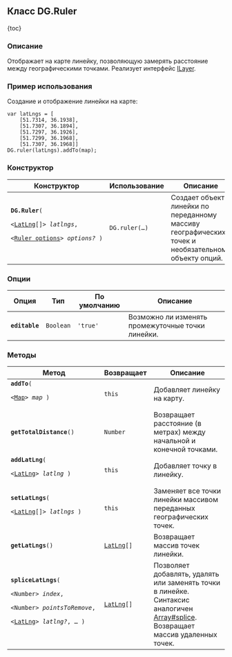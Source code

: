 ## Класс DG.Ruler

{toc}

### Описание

Отображает на карте линейку, позволяющую замерять расстояние между географическими точками. Реализует интерфейс [ILayer](#).

### Пример использования

Создание и отображение линейки на карте:

    var latLngs = [
        [51.7314, 36.1938],
        [51.7307, 36.1894],
        [51.7297, 36.1926],
        [51.7299, 36.1968],
        [51.7307, 36.1968]]
    DG.ruler(latLngs).addTo(map);

### Конструктор

<table>
    <thead>
        <tr>
            <th>Конструктор</th>
            <th>Использование</th>
            <th>Описание</th>
        </tr>
    </thead>
    <tbody>
        <tr>
            <td><code><b>DG.Ruler</b>(
                <nobr>&lt;<a href="#latlng">LatLng</a>[]&gt; <i>latlngs</i>, </nobr>
                <nobr>&lt;<a href="#опции">Ruler options</a>&gt; <i>options?</i> )</nobr>
            </code></td>
            <td>
                <code>DG.ruler(&hellip;)</code>
            </td>
            <td>Создает объект линейки по переданному массиву географических точек и необязательному объекту опций.</td>
        </tr>
    </tbody>
</table>

### Опции

<table>
    <thead>
        <tr>
            <th>Опция</th>
            <th>Тип</th>
            <th>По умолчанию</th>
            <th>Описание</th>
        </tr>
    </thead>
    <tbody>
        <tr>
            <td><code><b>editable</b></code></td>
            <td><code>Boolean</code></td>
            <td><code><span class="string">'true'</span></td>
            <td>Возможно ли изменять промежуточные точки линейки.</td>
        </tr>
    </tbody>
</table>

### Методы
<table>
    <thead>
        <tr>
            <th>Метод</th>
            <th>Возвращает</th>
            <th>Описание</th>
        </tr>
    </thead>
    <tbody>
        <tr>
            <td><code><b>addTo</b>(
                <nobr>&lt;<a href="#map">Map</a>&gt; <i>map</i> )</nobr>
            </code></td>
            <td><code>this</code></td>
            <td>Добавляет линейку на карту.</td>
        </tr>
        <tr>
            <td><code><b>getTotalDistance</b>()</nobr></code></td>
            <td><code>Number</code></td>
            <td>Возвращает расстояние (в метрах) между начальной и конечной точками.</td>
        </tr>
        <tr>
            <td><code><b>addLatLng</b>(
                <nobr>&lt;<a href="#latlng">LatLng</a>&gt; <i>latlng</i> )</nobr>
            </code></td>
            <td><code>this</code></td>
            <td>Добавляет точку в линейку.</td>
        </tr>
        <tr>
            <td><code><b>setLatLngs</b>(
                <nobr>&lt;<a href="#latlng">LatLng</a>[]&gt; <i>latlngs</i> )</nobr>
            </code></td>
            <td><code>this</code></td>
            <td>Заменяет все точки линейки массивом переданных географических точек.</td>
        </tr>
        <tr>
            <td><code><b>getLatLngs</b>()</code></td>
            <td><code><a href="#latlng">LatLng</a>[]</code></td>
            <td>Возвращает массив точек линейки.</td>
        </tr>
        <tr>
            <td><code><b>spliceLatLngs</b>(
                <nobr>&lt;Number&gt; <i>index</i></nobr>,
                <nobr>&lt;Number&gt; <i>pointsToRemove</i></nobr>,
                <nobr>&lt;<a href="#latlng">LatLng</a>&gt; <i>latlng?</i>, &hellip; )</nobr>
            </code></td>
            <td><code><a href="#latlng">LatLng</a>[]</code></td>
            <td>Позволяет добавлять, удалять или заменять точки в линейке. Синтаксис аналогичен <a target="_blank" href="https://developer.mozilla.org/en/JavaScript/Reference/Global_Objects/Array/splice">Array#splice</a>. Возвращает массив удаленных точек.</td>
        </tr>
    </tbody>
</table>